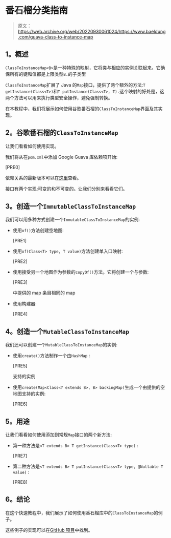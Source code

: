 # 番石榴分类指南

> 原文：<https://web.archive.org/web/20220930061024/https://www.baeldung.com/guava-class-to-instance-map>

## **1。概述**

`ClassToInstanceMap<B>`是一种特殊的映射，它将类与相应的实例关联起来。它确保所有的键和值都是上限类型`B.`的子类型

`ClassToInstanceMap`扩展了 Java 的`Map`接口，提供了两个额外的方法:`T getInstance(Class<T>)`和`T putInstance(Class<T>, T).`这个映射的好处是，这两个方法可以用来执行类型安全操作，避免强制转换。

在本教程中，我们将展示如何使用谷歌番石榴的`ClassToInstanceMap`界面及其实现。

## **2。谷歌番石榴的`ClassToInstanceMap`**

让我们看看如何使用实现。

我们将从在`pom.xml`中添加 Google Guava 库依赖项开始:

[PRE0]

依赖关系的最新版本可以在[这里](https://web.archive.org/web/20220523235249/https://search.maven.org/classic/#search|gav|1|g%3A%22com.google.guava%22%20AND%20a%3A%22guava%22)查看。

接口有两个实现:可变的和不可变的。让我们分别来看看它们。

## **3。创造一个`ImmutableClassToInstanceMap`**

我们可以用多种方式创建一个`ImmutableClassToInstanceMap`的实例:

*   使用`of()`方法创建空地图:

    [PRE1]

*   使用`of(Class<T> type, T value)`方法创建单入口映射:

    [PRE2]

*   使用接受另一个地图作为参数的`copyOf()`方法。它将创建一个与参数:

    [PRE3]

    中提供的 map 条目相同的 map
*   使用构建器:

    [PRE4]

## **4。创造一个`MutableClassToInstanceMap`**

我们还可以创建一个`MutableClassToInstanceMap`的实例:

*   使用`create()`方法制作一个由`HashMap` :

    [PRE5]

    支持的实例
*   使用`create(Map<Class<? extends B>, B> backingMap)`生成一个由提供的空地图支持的实例:

    [PRE6]

## **5。用途**

让我们看看如何使用添加到常规`Map`接口的两个新方法:

*   第一种方法是`<T extends B> T getInstance(Class<T> type)` :

    [PRE7]

*   第二种方法是`<T extends B> T putInstance(Class<T> type, @Nullable T value)` :

    [PRE8]

## **6。结论**

在这个快速教程中，我们展示了如何使用番石榴库中的`ClassToInstanceMap`的例子。

这些例子的实现可以在[GitHub 项目](https://web.archive.org/web/20220523235249/https://github.com/eugenp/tutorials/tree/master/guava-modules/guava-collections-map)中找到。